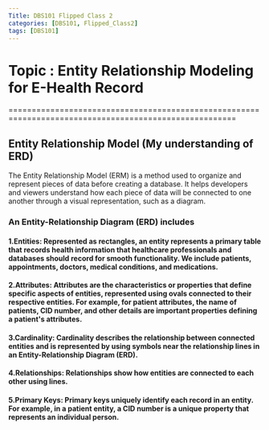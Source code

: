 ```yaml
---
Title: DBS101 Flipped Class 2
categories: [DBS101, Flipped_Class2]
tags: [DBS101]
---
```


# Topic : Entity Relationship Modeling for E-Health Record
=======================================================================================================

## Entity Relationship Model (My understanding of ERD)

The Entity Relationship Model (ERM) is a method used to organize and represent pieces of data before creating a database. It helps developers and viewers understand how each piece of data will be connected to one another through a visual representation, such as a diagram.


### An Entity-Relationship Diagram (ERD)  includes

#### 1.Entities: Represented as rectangles, an entity represents a primary table that records health information that healthcare professionals and databases should record for smooth functionality. We include patients, appointments, doctors, medical conditions, and medications.

#### 2.Attributes: Attributes are the characteristics or properties that define specific aspects of entities, represented using ovals connected to their respective entities. For example, for patient attributes, the name of patients, CID number, and other details are important properties defining a patient's attributes.

#### 3.Cardinality: Cardinality describes the relationship between connected entities and is represented by using symbols near the relationship lines in an Entity-Relationship Diagram (ERD).

#### 4.Relationships: Relationships show how entities are connected to each other using lines.

#### 5.Primary Keys: Primary keys uniquely identify each record in an entity. For example, in a patient entity, a CID number is a unique property that represents an individual person.




